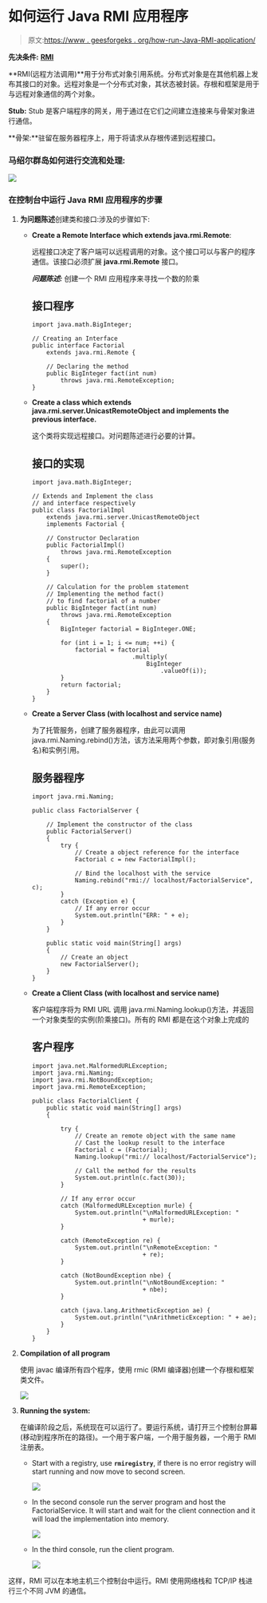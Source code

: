# 如何运行 Java RMI 应用程序

> 原文:[https://www . geesforgeks . org/how-run-Java-RMI-application/](https://www.geeksforgeeks.org/how-to-run-java-rmi-application/)

**先决条件:** [**RMI**](https://www.geeksforgeeks.org/remote-method-invocation-in-java/)

**RMI(远程方法调用)**用于分布式对象引用系统。分布式对象是在其他机器上发布其接口的对象。远程对象是一个分布式对象，其状态被封装。存根和框架是用于与远程对象通信的两个对象。

**Stub:** Stub 是客户端程序的网关，用于通过在它们之间建立连接来与骨架对象进行通信。

**骨架:**驻留在服务器程序上，用于将请求从存根传递到远程接口。

### 马绍尔群岛如何进行交流和处理:

![](img/478ff778bf5a68f6727d4075d83d3c59.png)

### 在控制台中运行 Java RMI 应用程序的步骤

1.  **为问题陈述**创建类和接口:涉及的步骤如下:
    *   **Create a Remote Interface which extends java.rmi.Remote**:

        远程接口决定了客户端可以远程调用的对象。这个接口可以与客户的程序通信。该接口必须扩展 **java.rmi.Remote** 接口。

        ***问题陈述:*** 创建一个 RMI 应用程序来寻找一个数的阶乘

        ## 接口程序

        ```
        import java.math.BigInteger;

        // Creating an Interface
        public interface Factorial
            extends java.rmi.Remote {

            // Declaring the method
            public BigInteger fact(int num)
                throws java.rmi.RemoteException;
        }
        ```

    *   **Create a class which extends java.rmi.server.UnicastRemoteObject and implements the previous interface.**

        这个类将实现远程接口。对问题陈述进行必要的计算。

        ## 接口的实现

        ```
        import java.math.BigInteger;

        // Extends and Implement the class
        // and interface respectively
        public class FactorialImpl
            extends java.rmi.server.UnicastRemoteObject
            implements Factorial {

            // Constructor Declaration
            public FactorialImpl()
                throws java.rmi.RemoteException
            {
                super();
            }

            // Calculation for the problem statement
            // Implementing the method fact()
            // to find factorial of a number
            public BigInteger fact(int num)
                throws java.rmi.RemoteException
            {
                BigInteger factorial = BigInteger.ONE;

                for (int i = 1; i <= num; ++i) {
                    factorial = factorial
                                    .multiply(
                                        BigInteger
                                            .valueOf(i));
                }
                return factorial;
            }
        }
        ```

    *   **Create a Server Class (with localhost and service name)**

        为了托管服务，创建了服务器程序，由此可以调用 java.rmi.Naming.rebind()方法，该方法采用两个参数，即对象引用(服务名)和实例引用。

        ## 服务器程序

        ```
        import java.rmi.Naming;

        public class FactorialServer {

            // Implement the constructor of the class
            public FactorialServer()
            {
                try {
                    // Create a object reference for the interface
                    Factorial c = new FactorialImpl();

                    // Bind the localhost with the service
                    Naming.rebind("rmi:// localhost/FactorialService", c);
                }
                catch (Exception e) {
                    // If any error occur
                    System.out.println("ERR: " + e);
                }
            }

            public static void main(String[] args)
            {
                // Create an object
                new FactorialServer();
            }
        }
        ```

    *   **Create a Client Class (with localhost and service name)**

        客户端程序将为 RMI URL 调用 java.rmi.Naming.lookup()方法，并返回一个对象类型的实例(阶乘接口)。所有的 RMI 都是在这个对象上完成的

        ## 客户程序

        ```
        import java.net.MalformedURLException;
        import java.rmi.Naming;
        import java.rmi.NotBoundException;
        import java.rmi.RemoteException;

        public class FactorialClient {
            public static void main(String[] args)
            {

                try {
                    // Create an remote object with the same name
                    // Cast the lookup result to the interface
                    Factorial c = (Factorial);
                    Naming.lookup("rmi:// localhost/FactorialService");

                    // Call the method for the results
                    System.out.println(c.fact(30));
                }

                // If any error occur
                catch (MalformedURLException murle) {
                    System.out.println("\nMalformedURLException: "
                                       + murle);
                }

                catch (RemoteException re) {
                    System.out.println("\nRemoteException: "
                                       + re);
                }

                catch (NotBoundException nbe) {
                    System.out.println("\nNotBoundException: "
                                       + nbe);
                }

                catch (java.lang.ArithmeticException ae) {
                    System.out.println("\nArithmeticException: " + ae);
                }
            }
        }
        ```

2.  **Compilation of all program**

    使用 javac 编译所有四个程序，使用 rmic (RMI 编译器)创建一个存根和框架类文件。

    ![](img/87328b169e450742456b732343c9aaed.png)

3.  **Running the system:**

    在编译阶段之后，系统现在可以运行了。要运行系统，请打开三个控制台屏幕(移动到程序所在的路径)。一个用于客户端，一个用于服务器，一个用于 RMI 注册表。

    *   Start with a registry, use **`rmiregistry`**, if there is no error registry will start running and now move to second screen.

        ![](img/b16d639a26b0ab6487b7f16d60b592a1.png)

    *   In the second console run the server program and host the FactorialService. It will start and wait for the client connection and it will load the implementation into memory.

        ![](img/57b21bf1ad7033e4345e889ac72ae90e.png)

    *   In the third console, run the client program.

        ![](img/0d4392669ec4d7b6f61f4b93af880d8d.png)

这样，RMI 可以在本地主机三个控制台中运行。RMI 使用网络栈和 TCP/IP 栈进行三个不同 JVM 的通信。